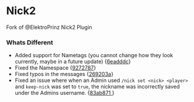 # Nick2
Fork of @ElektroPrinz Nick2 Plugin

### Whats Different
- Added support for Nametags (you cannot change how they look currently, maybe in a future update) {[6eadddc](https://github.com/KadTheHunter/Nickname/commit/6eadddc250d4e03c990548b82e216de04d5d46a8)}
- Fixed the Namespace {[9272787](https://github.com/KadTheHunter/Nickname/commit/927278741b5dccf4862690ed465aca09a9132f04)}
- Fixed typos in the messages {[269203a](https://github.com/KadTheHunter/Nickname/commit/269203acf25be73c905359c9741d49311af3eec7)}
- Fixed an issue where when an Admin used `/nick set <nick> <player>` and `keep-nick` was set to `true`, the nickname was incorrectly saved under the Admins username. {[83ab871
](https://github.com/KadTheHunter/Nickname/commit/83ab871f0a999cf03eb16b553ecc2271a4449968)}
